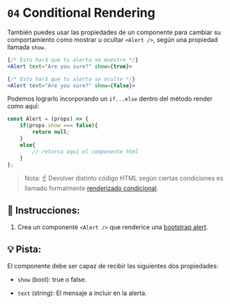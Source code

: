 # `04` Conditional Rendering

También puedes usar las propiedades de un componente para cambiar su comportamiento como mostrar u ocultar `<Alert />`, según una propiedad llamada `show`.

```jsx
{/* Esto hará que tu alerta se muestre */}
<Alert text="Are you sure?" show={true}>

{/* Esto hará que tu alerta se oculte */}
<Alert text="Are you sure?" show={false}>
```

Podemos lograrlo incorporando un `if...else` dentro del método render como aquí:

```jsx
const Alert = (props) => {
    if(props.show === false){
        return null;
    }
    else{
        // retorna aquí el componente html
    }
};
```

> Nota: ☝️ Devolver distinto código HTML según ciertas condiciones es llamado formalmente [renderizado condicional](https://react.dev/learn/conditional-rendering).

## 📝 Instrucciones:

1. Crea un componente `<Alert />` que renderice una [bootstrap alert](https://getbootstrap.com/docs/5.0/components/alerts/#examples).

## 💡 Pista:

El componente debe ser capaz de recibir las siguientes dos propiedades:

+ `show` (bool): true o false.

+ `text` (string): El mensaje a incluir en la alerta.
